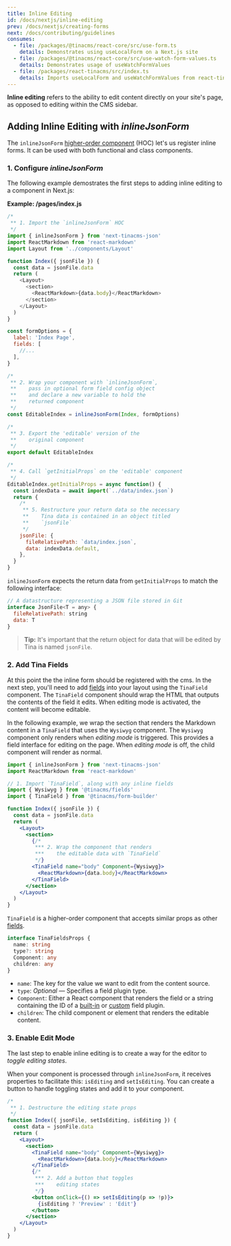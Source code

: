 ```yaml
---
title: Inline Editing
id: /docs/nextjs/inline-editing
prev: /docs/nextjs/creating-forms
next: /docs/contributing/guidelines
consumes:
  - file: /packages/@tinacms/react-core/src/use-form.ts
    details: Demonstrates using useLocalForm on a Next.js site
  - file: /packages/@tinacms/react-core/src/use-watch-form-values.ts
    details: Demonstrates usage of useWatchFormValues
  - file: /packages/react-tinacms/src/index.ts
    details: Imports useLocalForm and useWatchFormValues from react-tinacms metapackage
---
```


**Inline editing** refers to the ability to edit content directly on your site's page, as opposed to editing within the CMS sidebar.

## Adding Inline Editing with _inlineJsonForm_

The `inlineJsonForm` [higher-order component](https://reactjs.org/docs/higher-order-components.html) (HOC) let's us register inline forms. It can be used with both functional and class components.

### 1. Configure _inlineJsonForm_

The following example demostrates the first steps to adding inline editing to a component in Next.js:

**Example: /pages/index.js**

```js
/*
 ** 1. Import the `inlineJsonForm` HOC
 */
import { inlineJsonForm } from 'next-tinacms-json'
import ReactMarkdown from 'react-markdown'
import Layout from '../components/Layout'

function Index({ jsonFile }) {
  const data = jsonFile.data
  return (
    <Layout>
      <section>
        <ReactMarkdown>{data.body}</ReactMarkdown>
      </section>
    </Layout>
  )
}

const formOptions = {
  label: 'Index Page',
  fields: [
    //...
  ],
}

/*
 ** 2. Wrap your component with `inlineJsonForm`,
 **    pass in optional form field config object
 **    and declare a new variable to hold the
 **    returned component
 */
const EditableIndex = inlineJsonForm(Index, formOptions)

/*
 ** 3. Export the 'editable' version of the
 **    original component
 */
export default EditableIndex

/*
 ** 4. Call `getInitialProps` on the 'editable' component
 */
EditableIndex.getInitialProps = async function() {
  const indexData = await import(`../data/index.json`)
  return {
    /*
     ** 5. Restructure your return data so the necessary
     **    Tina data is contained in an object titled
     **    `jsonFile`
     */
    jsonFile: {
      fileRelativePath: `data/index.json`,
      data: indexData.default,
    },
  }
}
```

`inlineJsonForm` expects the return data from `getInitialProps` to match the following interface:

```js
// A datastructure representing a JSON file stored in Git
interface JsonFile<T = any> {
  fileRelativePath: string
  data: T
}
```

> **Tip:** It's important that the return object for data that will be edited by Tina is named `jsonFile`.

### 2. Add Tina Fields

At this point the the inline form should be registered with the cms. In the next step, you'll need to add [fields](http://localhost:8000/docs/concepts/fields/) into your layout using the `TinaField` component. The `TinaField` component should wrap the HTML that outputs the contents of the field it edits. When editing mode is activated, the content will become editable.

In the following example, we wrap the section that renders the Markdown content in a `TinaField` that uses the `Wysiwyg` component. The `Wysiwyg` component only renders when _editing mode_ is triggered. This provides a field interface for editing on the page. When _editing mode_ is off, the child component will render as normal.

```jsx
import { inlineJsonForm } from 'next-tinacms-json'
import ReactMarkdown from 'react-markdown'

// 1. Import `TinaField`, along with any inline fields
import { Wysiwyg } from '@tinacms/fields'
import { TinaField } from '@tinacms/form-builder'

function Index({ jsonFile }) {
  const data = jsonFile.data
  return (
    <Layout>
      <section>
        {/*
         *** 2. Wrap the component that renders
         ***    the editable data with `TinaField`
         */}
        <TinaField name="body" Component={Wysiwyg}>
          <ReactMarkdown>{data.body}</ReactMarkdown>
        </TinaField>
      </section>
    </Layout>
  )
}
```

`TinaField` is a higher-order component that accepts similar props as other [fields](https://tinacms.org/docs/concepts/fields#field-definition).

```ts
interface TinaFieldsProps {
  name: string
  type?: string
  Component: any
  children: any
}
```

- `name`: The key for the value we want to edit from the content source.
- `type`: _Optional_ — Specifies a field plugin type.
- `Component`: Either a React component that renders the field or a string containing the ID of a [built-in](https://tinacms.org/docs/concepts/fields#field-types) or [custom](https://tinacms.org/docs/fields/custom-fields) field plugin.
- `children`: The child component or element that renders the editable content.

### 3. Enable Edit Mode

The last step to enable inline editing is to create a way for the editor to _toggle editing states_.

When your component is processed through `inlineJsonForm`, it receives properties to facilitate this: `isEditing` and `setIsEditing`. You can create a button to handle toggling states and add it to your component.

```jsx
/*
 ** 1. Destructure the editing state props
 */
function Index({ jsonFile, setIsEditing, isEditing }) {
  const data = jsonFile.data
  return (
    <Layout>
      <section>
        <TinaField name="body" Component={Wysiwyg}>
          <ReactMarkdown>{data.body}</ReactMarkdown>
        </TinaField>
        {/*
         *** 2. Add a button that toggles
         ***    editing states
         */}
        <button onClick={() => setIsEditing(p => !p)}>
          {isEditing ? 'Preview' : 'Edit'}
        </button>
      </section>
    </Layout>
  )
}
```
